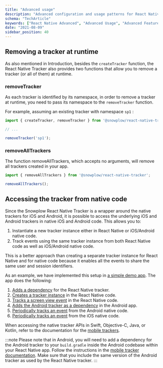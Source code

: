 ```yaml
---
title: "Advanced usage"
description: "Advanced configuration and usage patterns for React Native v2 tracker behavioral event collection."
schema: "TechArticle"
keywords: ["React Native Advanced", "Advanced Usage", "Advanced Features", "Expert Guide", "Advanced Analytics", "Power Features"]
date: "2021-08-09"
sidebar_position: 40
---
```


## Removing a tracker at runtime

As also mentioned in Introduction, besides the `createTracker` function, the React Native Tracker also provides two functions that allow you to remove a tracker (or all of them) at runtime.

### removeTracker

As each tracker is identified by its namespace, in order to remove a tracker at runtime, you need to pass its namespace to the `removeTracker` function.

For example, assuming an existing tracker with namespace `sp1` :

```javascript
import { createTracker, removeTracker } from '@snowplow/react-native-tracker';

// ...

removeTracker('sp1');
```

### removeAllTrackers

The function removeAllTrackers, which accepts no arguments, will remove all trackers created in your app.

```javascript
import { removeAllTrackers } from '@snowplow/react-native-tracker';

removeAllTrackers();
```

## Accessing the tracker from native code

Since the Snowplow React Native Tracker is a wrapper around the native trackers for iOS and Android, it is possible to access the underlying iOS and Android trackers in native iOS and Android code. This allows you to:

1. Instantiate a new tracker instance either in React Native or iOS/Android native code.
2. Track events using the same tracker instance from both React Native code as well as iOS/Android native code.

This is a better approach than creating a separate tracker instance for React Native and for native code because it enables all the events to share the same user and session identifiers.

As an example, we have implemented this setup in [a simple demo app](https://github.com/snowplow-incubator/snowplow-react-native-demo-hybrid). The app does the following:

1. [Adds a dependency](https://github.com/snowplow-incubator/snowplow-react-native-demo-hybrid/blob/main/package.json#L3) for the React Native tracker.
2. [Creates a tracker instance](https://github.com/snowplow-incubator/snowplow-react-native-demo-hybrid/blob/main/App.tsx#L5) in the React Native code.
3. [Tracks a screen view event](https://github.com/snowplow-incubator/snowplow-react-native-demo-hybrid/blob/main/App.tsx#L9) in the React Native code.
4. [Adds the Android tracker as a dependency](https://github.com/snowplow-incubator/snowplow-react-native-demo-hybrid/blob/main/android/app/build.gradle#L182-L183) in the Android app.
5. [Periodically tracks an event](https://github.com/snowplow-incubator/snowplow-react-native-demo-hybrid/blob/main/android/app/src/main/java/com/snowplowanalytics/reactnativedemohybrid/MainActivity.java#L29-L37) from the Android native code.
6. [Periodically tracks an event](https://github.com/snowplow-incubator/snowplow-react-native-demo-hybrid/blob/main/ios/snowplowreactnativedemohybrid/main.m#L9-L15) from the iOS native code.

When accessing the native tracker APIs in Swift, Objective-C, Java, or Kotlin, refer to the documentation for the [mobile trackers](/docs/sources/trackers/mobile-trackers/index.md).

:::note
Please note that in Android, you will need to add a dependency for the Android tracker to your `build.gradle` inside the Android codebase within your React Native app. Follow the instructions in the [mobile tracker documentation](/docs/sources/trackers/mobile-trackers/index.md). Make sure that you include the same version of the Android tracker as used by the React Native tracker.
:::
